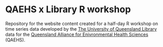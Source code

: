 # QAEHS x Library R workshop

Repository for the website content created for a half-day R workshop on time series data developed by the [The University of Queensland Library](https://www.library.uq.edu.au/) data for the [Queensland Alliance for Enivronmental Health Sciences](https://qaehs.centre.uq.edu.au/) (QAEHS).

